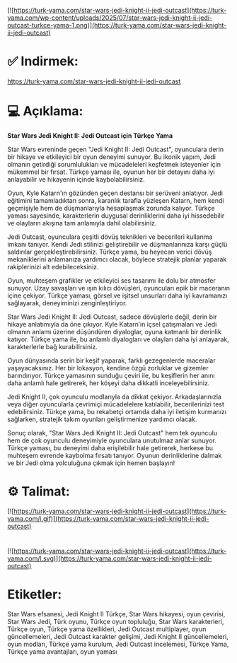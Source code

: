 [![https://turk-yama.com/star-wars-jedi-knight-ii-jedi-outcast](https://turk-yama.com/wp-content/uploads/2025/07/star-wars-jedi-knight-ii-jedi-outcast-turkce-yama-1.png)](https://turk-yama.com/star-wars-jedi-knight-ii-jedi-outcast)
# ✅ Indirmek:
https://turk-yama.com/star-wars-jedi-knight-ii-jedi-outcast
# 💻 Açıklama:
**Star Wars Jedi Knight II: Jedi Outcast için Türkçe Yama**

Star Wars evreninde geçen "Jedi Knight II: Jedi Outcast", oyunculara derin bir hikaye ve etkileyici bir oyun deneyimi sunuyor. Bu ikonik yapım, Jedi olmanın getirdiği sorumlulukları ve mücadeleleri keşfetmek isteyenler için mükemmel bir fırsat. Türkçe yaması ile, oyunun her bir detayını daha iyi anlayabilir ve hikayenin içinde kaybolabilirsiniz.

Oyun, Kyle Katarn'ın gözünden geçen destansı bir serüveni anlatıyor. Jedi eğitimini tamamladıktan sonra, karanlık tarafla yüzleşen Katarn, hem kendi geçmişiyle hem de düşmanlarıyla hesaplaşmak zorunda kalıyor. Türkçe yaması sayesinde, karakterlerin duygusal derinliklerini daha iyi hissedebilir ve olayların akışına tam anlamıyla dahil olabilirsiniz.

Jedi Outcast, oyunculara çeşitli dövüş teknikleri ve becerileri kullanma imkanı tanıyor. Kendi Jedi stilinizi geliştirebilir ve düşmanlarınıza karşı güçlü saldırılar gerçekleştirebilirsiniz. Türkçe yama, bu heyecan verici dövüş mekaniklerini anlamanıza yardımcı olacak, böylece stratejik planlar yaparak rakiplerinizi alt edebileceksiniz.

Oyun, muhteşem grafikler ve etkileyici ses tasarımı ile dolu bir atmosfer sunuyor. Uzay savaşları ve ışın kılıcı dövüşleri, oyuncuları epik bir maceranın içine çekiyor. Türkçe yaması, görsel ve işitsel unsurları daha iyi kavramanızı sağlayarak, deneyiminizi zenginleştiriyor.

Star Wars Jedi Knight II: Jedi Outcast, sadece dövüşlerle değil, derin bir hikaye anlatımıyla da öne çıkıyor. Kyle Katarn’ın içsel çatışmaları ve Jedi olmanın anlamı üzerine düşündüren diyaloglar, oyuna katmanlı bir derinlik katıyor. Türkçe yama ile, bu anlamlı diyalogları ve olayları daha iyi anlayarak, karakterlerle bağ kurabilirsiniz.

Oyun dünyasında serin bir keşif yaparak, farklı gezegenlerde maceralar yaşayacaksınız. Her bir lokasyon, kendine özgü zorluklar ve gizemler barındırıyor. Türkçe yamasının sunduğu çeviri ile, bu keşiflerin her anını daha anlamlı hale getirerek, her köşeyi daha dikkatli inceleyebilirsiniz.

Jedi Knight II, çok oyunculu modlarıyla da dikkat çekiyor. Arkadaşlarınızla veya diğer oyuncularla çevrimiçi mücadelelere katılabilir, becerilerinizi test edebilirsiniz. Türkçe yama, bu rekabetçi ortamda daha iyi iletişim kurmanızı sağlarken, stratejik takım oyunları geliştirmenize yardımcı olacak.

Sonuç olarak, "Star Wars Jedi Knight II: Jedi Outcast" hem tek oyunculu hem de çok oyunculu deneyimiyle oyunculara unutulmaz anlar sunuyor. Türkçe yaması, bu deneyimi daha erişilebilir hale getirerek, herkese bu muhteşem evrende kaybolma fırsatı tanıyor. Oyunun derinliklerine dalmak ve bir Jedi olma yolculuğuna çıkmak için hemen başlayın!
# ⚙️ Talimat:
[![https://turk-yama.com/star-wars-jedi-knight-ii-jedi-outcast](https://turk-yama.com/i.gif)](https://turk-yama.com/star-wars-jedi-knight-ii-jedi-outcast)
#
[![https://turk-yama.com/star-wars-jedi-knight-ii-jedi-outcast](https://turk-yama.com/l.svg)](https://turk-yama.com/star-wars-jedi-knight-ii-jedi-outcast)
# Etiketler:
Star Wars efsanesi, Jedi Knight II Türkçe, Star Wars hikayesi, oyun çevirisi, Star Wars Jedi, Türk oyunu, Türkçe oyun topluluğu, Star Wars karakterleri, Türkçe oyun, Türkçe yama özellikleri, Jedi Outcast multiplayer, oyun güncellemeleri, Jedi Outcast karakter gelişimi, Jedi Knight II güncellemeleri, oyun modları, Türkçe yama kurulum, Jedi Outcast incelemesi, Türkçe Yama, Türkçe yama avantajları, oyun yaması


